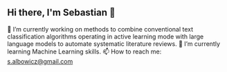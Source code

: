 ## Hi there, I'm Sebastian 👋

🔭 I’m currently working on methods to combine conventional text classification algorithms operating in active learning mode with large language models to automate systematic literature reviews.
🌱 I’m currently learning Machine Learning skills.
📫 How to reach me: s.albowicz@gmail.com
<!--
**salbowic/salbowic** is a ✨ _special_ ✨ repository because its `README.md` (this file) appears on your GitHub profile.

Here are some ideas to get you started:

- 🔭 I’m currently working on ...
- 🌱 I’m currently learning ...
- 👯 I’m looking to collaborate on ...
- 🤔 I’m looking for help with ...
- 💬 Ask me about ...
- 📫 How to reach me: s.albowicz@gmail.com
- 😄 Pronouns: ...
- ⚡ Fun fact: ...
-->

